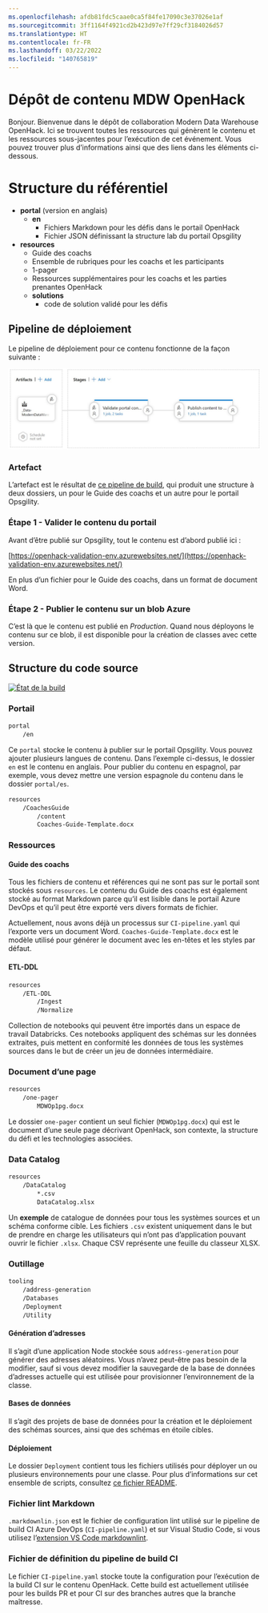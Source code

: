 ```yaml
---
ms.openlocfilehash: afdb81fdc5caae0ca5f84fe17090c3e37026e1af
ms.sourcegitcommit: 3ff1164f4921cd2b423d97e7ff29cf3184026d57
ms.translationtype: HT
ms.contentlocale: fr-FR
ms.lasthandoff: 03/22/2022
ms.locfileid: "140765819"
---
```

# <a name="mdw-openhack-content-repo"></a>Dépôt de contenu MDW OpenHack

Bonjour. Bienvenue dans le dépôt de collaboration Modern Data Warehouse OpenHack.
Ici se trouvent toutes les ressources qui génèrent le contenu et les ressources sous-jacentes pour l’exécution de cet événement. Vous pouvez trouver plus d’informations ainsi que des liens dans les éléments ci-dessous.

# <a name="repo-structure"></a>Structure du référentiel
* **portal** (version en anglais)
    * **en**
        * Fichiers Markdown pour les défis dans le portail OpenHack
        * Fichier JSON définissant la structure lab du portail Opsgility
* **resources**
    * Guide des coachs
    * Ensemble de rubriques pour les coachs et les participants
    * 1-pager
    * Ressources supplémentaires pour les coachs et les parties prenantes OpenHack
    * **solutions**
        * code de solution validé pour les défis

## <a name="deployment-pipeline"></a>Pipeline de déploiement

Le pipeline de déploiement pour ce contenu fonctionne de la façon suivante :

![Pipeline de mise en production du contenu](./resources/CoachesGuide/content/images/release-pipeline.jpg)

### <a name="artifact"></a>Artefact

L’artefact est le résultat de [ce pipeline de build](https://dev.azure.com/cseeest/OpenHack/_build?definitionId=9), qui produit une structure à deux dossiers, un pour le Guide des coachs et un autre pour le portail Opsgility.

### <a name="stage-1---validate-portal-content"></a>Étape 1 - Valider le contenu du portail

Avant d’être publié sur Opsgility, tout le contenu est d’abord publié ici :

[https://openhack-validation-env.azurewebsites.net/](https://openhack-validation-env.azurewebsites.net/)

En plus d’un fichier pour le Guide des coachs, dans un format de document Word.

### <a name="stage-2---publish-content-to-azure-blob"></a>Étape 2 - Publier le contenu sur un blob Azure

C’est là que le contenu est publié en *Production*. Quand nous déployons le contenu sur ce blob, il est disponible pour la création de classes avec cette version.

## <a name="source-code-structure"></a>Structure du code source

[![État de la build](https://dev.azure.com/cseeest/OpenHack/_apis/build/status/Data-ModernDataWarehousing-CI?branchName=master)](https://dev.azure.com/cseeest/OpenHack/_build/latest?definitionId=9&branchName=master)

### <a name="portal"></a>Portail

```bash
portal
    /en
```

Ce `portal` stocke le contenu à publier sur le portail Opsgility. Vous pouvez ajouter plusieurs langues de contenu. Dans l’exemple ci-dessus, le dossier `en` est le contenu en anglais. Pour publier du contenu en espagnol, par exemple, vous devez mettre une version espagnole du contenu dans le dossier `portal/es`.

```bash
resources
    /CoachesGuide
        /content
        Coaches-Guide-Template.docx
```

### <a name="resources"></a>Ressources

#### <a name="coaches-guide"></a>Guide des coachs

Tous les fichiers de contenu et références qui ne sont pas sur le portail sont stockés sous `resources`.
Le contenu du Guide des coachs est également stocké au format Markdown parce qu’il est lisible dans le portail Azure DevOps et qu’il peut être exporté vers divers formats de fichier.

Actuellement, nous avons déjà un processus sur `CI-pipeline.yaml` qui l’exporte vers un document Word. `Coaches-Guide-Template.docx` est le modèle utilisé pour générer le document avec les en-têtes et les styles par défaut.

#### <a name="etl-ddl"></a>ETL-DDL

```bash
resources
    /ETL-DDL
        /Ingest
        /Normalize
```

Collection de notebooks qui peuvent être importés dans un espace de travail Databricks.
Ces notebooks appliquent des schémas sur les données extraites, puis mettent en conformité les données de tous les systèmes sources dans le but de créer un jeu de données intermédiaire.

### <a name="one-pager"></a>Document d’une page

```bash
resources
    /one-pager
        MDWOp1pg.docx
```

Le dossier `one-pager` contient un seul fichier (`MDWOp1pg.docx`) qui est le document d’une seule page décrivant OpenHack, son contexte, la structure du défi et les technologies associées.

### <a name="data-catalog"></a>Data Catalog

```bash
resources
    /DataCatalog
        *.csv
        DataCatalog.xlsx
```

Un **exemple** de catalogue de données pour tous les systèmes sources et un schéma conforme cible. Les fichiers `.csv` existent uniquement dans le but de prendre en charge les utilisateurs qui n’ont pas d’application pouvant ouvrir le fichier `.xlsx`. Chaque CSV représente une feuille du classeur XLSX.

### <a name="tooling"></a>Outillage

```bash
tooling
    /address-generation
    /Databases
    /Deployment
    /Utility
```

#### <a name="address-generation"></a>Génération d’adresses

Il s’agit d’une application Node stockée sous `address-generation` pour générer des adresses aléatoires. Vous n’avez peut-être pas besoin de la modifier, sauf si vous devez modifier la sauvegarde de la base de données d’adresses actuelle qui est utilisée pour provisionner l’environnement de la classe.

#### <a name="databases"></a>Bases de données

Il s’agit des projets de base de données pour la création et le déploiement des schémas sources, ainsi que des schémas en étoile cibles.

#### <a name="deployment"></a>Déploiement

Le dossier `Deployment` contient tous les fichiers utilisés pour déployer un ou plusieurs environnements pour une classe. Pour plus d’informations sur cet ensemble de scripts, consultez [ce fichier README](./tooling/Deployment/README.md).

### <a name="markdown-lint-file"></a>Fichier lint Markdown

`.markdownlin.json` est le fichier de configuration lint utilisé sur le pipeline de build CI Azure DevOps (`CI-pipeline.yaml`) et sur Visual Studio Code, si vous utilisez l’[extension VS Code markdownlint](https://marketplace.visualstudio.com/items?itemName=DavidAnson.vscode-markdownlint).

### <a name="ci-build-pipeline-definition-file"></a>Fichier de définition du pipeline de build CI

Le fichier `CI-pipeline.yaml` stocke toute la configuration pour l’exécution de la build CI sur le contenu OpenHack. Cette build est actuellement utilisée pour les builds PR et pour CI sur des branches autres que la branche maîtresse.
